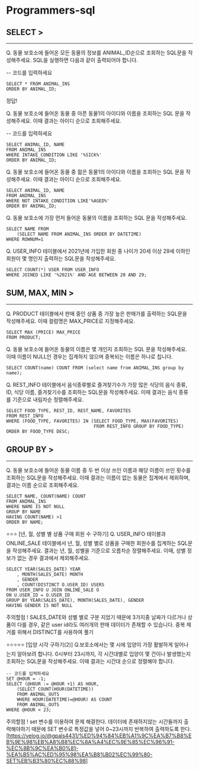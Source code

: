 # Programmers-sql

## SELECT >
<hr>

Q. 동물 보호소에 들어온 모든 동물의 정보를 ANIMAL_ID순으로 조회하는 SQL문을 작성해주세요. SQL을 실행하면 다음과 같이 출력되어야 합니다.

-- 코드를 입력하세요

    SELECT * FROM ANIMAL_INS
    ORDER BY ANIMAL_ID;

정답!

Q. 동물 보호소에 들어온 동물 중 아픈 동물1의 아이디와 이름을 조회하는 SQL 문을 작성해주세요. 이때 결과는 아이디 순으로 조회해주세요.

-- 코드를 입력하세요
````
SELECT ANIMAL_ID, NAME
FROM ANIMAL_INS 
WHERE INTAKE_CONDITION LIKE '%SICK%'
ORDER BY ANIMAL_ID;
````

Q. 동물 보호소에 들어온 동물 중 젊은 동물1의 아이디와 이름을 조회하는 SQL 문을 작성해주세요. 이때 결과는 아이디 순으로 조회해주세요.
````
SELECT ANIMAL_ID, NAME 
FROM ANIMAL_INS 
WHERE NOT INTAKE_CONDITION LIKE'%AGED%'
ORDER BY ANIMAL_ID;
````

Q. 동물 보호소에 가장 먼저 들어온 동물의 이름을 조회하는 SQL 문을 작성해주세요.
````
SELECT NAME FROM 
    (SELECT NAME FROM ANIMAL_INS ORDER BY DATETIME)
WHERE ROWNUM=1
````

Q. USER_INFO 테이블에서 2021년에 가입한 회원 중 나이가 20세 이상 29세 이하인 회원이 몇 명인지 출력하는 SQL문을 작성해주세요.
````
SELECT COUNT(*) USER FROM USER_INFO
WHERE JOINED LIKE '%2021%' AND AGE BETWEEN 20 AND 29;
````

## SUM, MAX, MIN >
<hr>

Q. PRODUCT 테이블에서 판매 중인 상품 중 가장 높은 판매가를 출력하는 SQL문을 작성해주세요. 이때 컬럼명은 MAX_PRICE로 지정해주세요.
````
SELECT MAX (PRICE) MAX_PRICE
FROM PRODUCT;
````

Q. 동물 보호소에 들어온 동물의 이름은 몇 개인지 조회하는 SQL 문을 작성해주세요. 이때 이름이 NULL인 경우는 집계하지 않으며 중복되는 이름은 하나로 칩니다.
````
SELECT COUNT(name) COUNT FROM (select name from ANIMAL_INS group by name);
````

Q. REST_INFO 테이블에서 음식종류별로 즐겨찾기수가 가장 많은 식당의 음식 종류, ID, 식당 이름, 즐겨찾기수를 조회하는 SQL문을 작성해주세요. 이때 결과는 음식 종류를 기준으로 내림차순 정렬해주세요.
````
SELECT FOOD_TYPE, REST_ID, REST_NAME, FAVORITES
FROM REST_INFO 
WHERE (FOOD_TYPE, FAVORITES) IN (SELECT FOOD_TYPE, MAX(FAVORITES)
                                 FROM REST_INFO GROUP BY FOOD_TYPE)
ORDER BY FOOD_TYPE DESC;
````

## GROUP BY >
<hr>

Q. 동물 보호소에 들어온 동물 이름 중 두 번 이상 쓰인 이름과 해당 이름이 쓰인 횟수를 조회하는 SQL문을 작성해주세요. 이때 결과는 이름이 없는 동물은 집계에서 제외하며, 결과는 이름 순으로 조회해주세요.
````
SELECT NAME, COUNT(NAME) COUNT
FROM ANIMAL_INS
WHERE NAME IS NOT NULL 
GROUP BY NAME
HAVING COUNT(NAME) >1
ORDER BY NAME;
````

⭐⭐⭐
[년, 월, 성별 별 상품 구매 회원 수 구하기]
Q. USER_INFO 테이블과 ONLINE_SALE 테이블에서 년, 월, 성별 별로 상품을 구매한 회원수를 집계하는 SQL문을 작성해주세요. 결과는 년, 월, 성별을 기준으로 오름차순 정렬해주세요. 이때, 성별 정보가 없는 경우 결과에서 제외해주세요.

````
SELECT YEAR(SALES_DATE) YEAR
    , MONTH(SALES_DATE) MONTH
    , GENDER
    , COUNT(DISTINCT O.USER_ID) USERS
FROM USER_INFO U JOIN ONLINE_SALE O
ON U.USER_ID = O.USER_ID
GROUP BY YEAR(SALES_DATE), MONTH(SALES_DATE), GENDER
HAVING GENDER IS NOT NULL
````

주의할점 ! 
SALES_DATE와 성별 별로 구분 지었기 때문에 3가지중 날짜가 다르거나 상품이 다를 경우, 같은 user id라도 여러개의 판매 데이터가 존재할 수 있습니다. 중복 제거를 위해서 DISTINCT를 사용하여 풀기

⭐⭐⭐⭐⭐
[입양 시각 구하기(2)]
Q.보호소에서는 몇 시에 입양이 가장 활발하게 일어나는지 알아보려 합니다. 0시부터 23시까지, 각 시간대별로 입양이 몇 건이나 발생했는지 조회하는 SQL문을 작성해주세요. 이때 결과는 시간대 순으로 정렬해야 합니다.

````
-- 코드를 입력하세요
SET @HOUR = -1;
SELECT (@HOUR := @HOUR +1) AS HOUR,
    (SELECT COUNT(HOUR(DATETIME)) 
    FROM ANIMAL_OUTS 
    WHERE HOUR(DATETIME)=@HOUR) AS COUNT 
    FROM ANIMAL_OUTS
WHERE @HOUR < 23;
````

주의할점 ! 
set 변수를 이용하여 문제 해결한다. 데이터에 존재하지않는 시간들까지 출력해야하기 때문에 SET 변수로 특정값을 넣어 0~23시까지 반복하여 출력하도록 한다.
[https://velog.io/@gpals4431/%ED%94%84%EB%A1%9C%EA%B7%B8%EB%9E%98%EB%A8%B8%EC%8A%A4%EC%9E%85%EC%96%91-%EC%8B%9C%EA%B0%81-%EA%B5%AC%ED%95%98%EA%B8%B02%EC%99%80-SET%EB%B3%80%EC%88%98]



